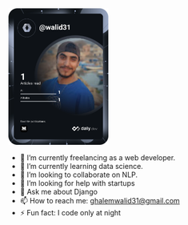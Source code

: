 <div class="row">
  <div class="col">
  <a href="https://app.daily.dev/DailyDevTips"><img src="https://github.com/walid31/walid31/blob/main/devcard.svg" width="200" alt="Walid Ghalem's Dev Card"/></a>
  </div>
  <div class="col">
  
- 🔭 I’m currently freelancing as a web developer.
- 🌱 I’m currently learning data science.
- 👯 I’m looking to collaborate on NLP.
- 🤔 I’m looking for help with startups
- 💬 Ask me about Django
- 📫 How to reach me: ghalemwalid31@gmail.com
- ⚡ Fun fact: I code only at night
</div>
  </div>
